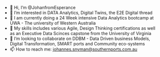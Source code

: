 - 👋 Hi, I’m @JohanfromEsperance
- 👀 I’m interested in DATA Analytics, Digital Twins, the E2E Digital thread
- 🌱 I am currently doing a 24 Week intensive Data Analytics bootcamp at UWA - The university of Western Australia
- 🌱 My skills includes various Agile, Design Thinking certifications as well as an Executive Data Scinces capstone from the University of Virginia
- 💞️ I’m looking to collaborate on DDBM - Data Driven business Models, Digital Transformation, SMART ports and Community eco-systems
- 📫 How to reach me: johannes.snyman@southernports.com.au

<!---
JohanfromEsperance/JohanfromEsperance is a ✨ special ✨ repository because its `README.md` (this file) appears on your GitHub profile.
You can click the Preview link to take a look at your changes.
--->
